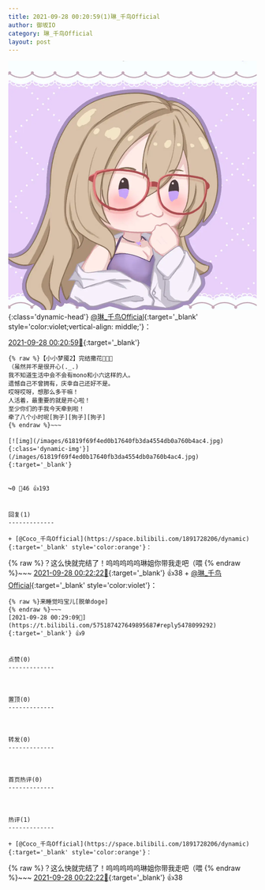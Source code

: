 ```yaml
---
title: 2021-09-28 00:20:59(1)琳_千鸟Official
author: 御坂IO
category: 琳_千鸟Official
layout: post
---
```


![img](/images/c0a88f85ebd0d056f37b114e0748e69556c8b488.jpg){:class='dynamic-head'}
[@琳_千鸟Official](https://space.bilibili.com/1620923329/dynamic){:target='_blank' style='color:violet;vertical-align: middle;'}：

[2021-09-28 00:20:59🔗](https://t.bilibili.com/575187427649895687){:target='_blank'}

~~~
{% raw %}【小小梦魇2】完结撒花🎉🎉🎉
（虽然并不是很开心(._.)
我不知道生活中会不会有mono和小六这样的人。
遗憾自己不曾拥有，庆幸自己还好不是。
哎呀哎呀，想那么多干嘛！
人活着，最重要的就是开心啦！
至少你们的手我今天牵到啦！
牵了八个小时呢[狗子][狗子][狗子]
{% endraw %}~~~

[![img](/images/61819f69f4ed0b17640fb3da4554db0a760b4ac4.jpg){:class='dynamic-img'}](/images/61819f69f4ed0b17640fb3da4554db0a760b4ac4.jpg){:target='_blank'}


↪️0 💬46 👍193


回复(1)
-------------

+ [@Coco_千鸟Official](https://space.bilibili.com/1891728206/dynamic){:target='_blank' style='color:orange'}：
~~~
{% raw %}？这么快就完结了！呜呜呜呜呜琳姐你带我走吧（喂
{% endraw %}~~~
[2021-09-28 00:22:22🔗](https://t.bilibili.com/575187427649895687#reply5478072213){:target='_blank'} 👍38
    + [@琳_千鸟Official](https://space.bilibili.com/1620923329/dynamic){:target='_blank' style='color:violet'}：
~~~
{% raw %}来睡觉吗宝儿[脱单doge]
{% endraw %}~~~
[2021-09-28 00:29:09🔗](https://t.bilibili.com/575187427649895687#reply5478099292){:target='_blank'} 👍9


点赞(0)
-------------



置顶(0)
-------------



转发(0)
-------------



首页热评(0)
-------------



热评(1)
-------------

+ [@Coco_千鸟Official](https://space.bilibili.com/1891728206/dynamic){:target='_blank' style='color:orange'}：
~~~
{% raw %}？这么快就完结了！呜呜呜呜呜琳姐你带我走吧（喂
{% endraw %}~~~
[2021-09-28 00:22:22🔗](https://t.bilibili.com/575187427649895687#reply5478072213){:target='_blank'} 👍38


